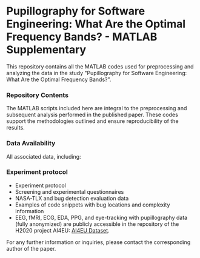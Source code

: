 # Pupillography for Software Engineering: What Are the Optimal Frequency Bands? - MATLAB Supplementary
This repository contains all the MATLAB codes used for preprocessing and analyzing the data in the study "Pupillography for Software Engineering: What Are the Optimal Frequency Bands?".

### **Repository Contents**
The MATLAB scripts included here are integral to the preprocessing and subsequent analysis performed in the published paper. These codes support the methodologies outlined and ensure reproducibility of the results.

### **Data Availability**
All associated data, including:

### **Experiment protocol**
- Experiment protocol
- Screening and experimental questionnaires
- NASA-TLX and bug detection evaluation data
- Examples of code snippets with bug locations and complexity information
- EEG, fMRI, ECG, EDA, PPG, and eye-tracking with pupillography data (fully anonymized)
are publicly accessible in the repository of the H2020 project AI4EU: [AI4EU Dataset](https://ai4eu.dei.uc.pt/base-cognitive-state-monitoring-during-bug-inspection-dataset/).

For any further information or inquiries, please contact the corresponding author of the paper.
